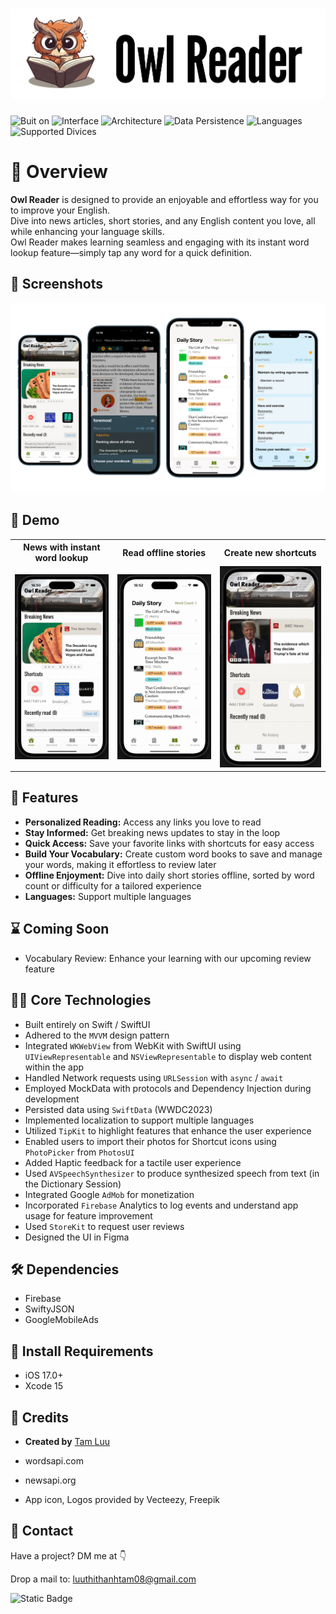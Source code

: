 # ![Image](https://github.com/bii-08/Owl-Reader/blob/main/OwlReader/Readme_Images.xcassets/Cover_OwlReader.imageset/Cover_OwlReader.png)

![Buit on](https://img.shields.io/badge/Built_on-Swift-red?logo=Swift)
![Interface](https://img.shields.io/badge/Interface-SwiftUI-yellow)
![Architecture](https://img.shields.io/badge/Architecture-MVVM-green)
![Data Persistence](https://img.shields.io/badge/Data_Persistence-SwiftData-blue)
![Languages](https://img.shields.io/badge/Languages-8-orange)
![Supported Divices](https://img.shields.io/badge/Supported_Divices-iPhone%2C_iPad-orange?color=violet)


# 🫵 Overview

**Owl Reader** is designed to provide an enjoyable and effortless way for you to improve your English.<br />
Dive into news articles, short stories, and any English content you love, all while enhancing your language skills.<br />
Owl Reader makes learning seamless and engaging with its instant word lookup feature—simply tap any word for a quick definition.

## 📸 Screenshots

![Image](https://github.com/bii-08/Owl-Reader/blob/main/OwlReader/Readme_Images.xcassets/Screenshot.imageset/Screenshot.png)

## 🌈 Demo

<table style="width:100%">
  <tr>
    <th>News with instant word lookup</th>
    <th>Read offline stories</th> 
    <th>Create new shortcuts</th> 
  </tr>
  <tr>
    <td><img src="https://github.com/bii-08/Owl-Reader/blob/main/OwlReader/Readme_Images.xcassets/OwlReader_Demo1.dataset/OwlReader_Demo1.gif"/></td> 
    <td><img src="https://github.com/bii-08/Owl-Reader/blob/main/OwlReader/Readme_Images.xcassets/OwlReader_Demo2.dataset/OwlReader_Demo2.gif"/></td> 
    <td><img src="https://github.com/bii-08/Owl-Reader/blob/main/OwlReader/Readme_Images.xcassets/OwlReader_Demo3.dataset/OwlReader_Demo3.gif"/></td> 
  </tr>
</table>

## 🚀 Features

- **Personalized Reading:** Access any links you love to read
- **Stay Informed:** Get breaking news updates to stay in the loop
- **Quick Access:** Save your favorite links with shortcuts for easy access
- **Build Your Vocabulary:** Create custom word books to save and manage your words, making it effortless to review later
- **Offline Enjoyment:** Dive into daily short stories offline, sorted by word count or difficulty for a tailored experience
- **Languages:** Support multiple languages

## ⌛ Coming Soon

- Vocabulary Review: Enhance your learning with our upcoming review feature

## 👩‍💻 Core Technologies

- Built entirely on Swift / SwiftUI
- Adhered to the `MVVM` design pattern
- Integrated `WKWebView` from WebKit with SwiftUI using `UIViewRepresentable` and `NSViewRepresentable` to display web content within the app
- Handled Network requests using `URLSession` with `async` / `await`
- Employed MockData with protocols and Dependency Injection during development
- Persisted data using `SwiftData` (WWDC2023)
- Implemented localization to support multiple languages
- Utilized `TipKit` to highlight features that enhance the user experience
- Enabled users to import their photos for Shortcut icons using `PhotoPicker` from `PhotosUI`
- Added Haptic feedback for a tactile user experience
- Used `AVSpeechSynthesizer` to produce synthesized speech from text (in the Dictionary Session)
- Integrated Google `AdMob` for monetization
- Incorporated `Firebase` Analytics to log events and understand app usage for feature improvement
- Used `StoreKit` to request user reviews
- Designed the UI in Figma

## 🛠️ Dependencies

- Firebase
- SwiftyJSON
- GoogleMobileAds

## 📜 Install Requirements

- iOS 17.0+
- Xcode 15

## 🔎 Credits

- **Created by** [Tam Luu](https://github.com/bii-08)

- wordsapi.com
- newsapi.org
- App icon, Logos provided by Vecteezy, Freepik

## 📱 Contact

Have a project? DM me at 👇

Drop a mail to: luuthithanhtam08@gmail.com

![Static Badge](https://img.shields.io/badge/Built_with_%F0%9F%92%93-blue)
